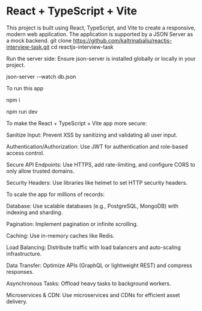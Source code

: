 # React + TypeScript + Vite

This project is built using React, TypeScript, and Vite to create a responsive, modern web application. The application is supported by a JSON Server as a mock backend.
git clone https://github.com/kaltrinabaliu/reactjs-interview-task.git
cd reactjs-interview-task



Run the server side: Ensure json-server is installed globally or locally in your project.

json-server --watch db.json




To run this app

npm i

npm run dev




To make the React + TypeScript + Vite app more secure:

Sanitize Input: Prevent XSS by sanitizing and validating all user input.

Authentication/Authorization: Use JWT for authentication and role-based access control.

Secure API Endpoints: Use HTTPS, add rate-limiting, and configure CORS to only allow trusted domains.

Security Headers: Use libraries like helmet to set HTTP security headers.




To scale the app for millions of records:

Database: Use scalable databases (e.g., PostgreSQL, MongoDB) with indexing and sharding.

Pagination: Implement pagination or infinite scrolling.

Caching: Use in-memory caches like Redis.

Load Balancing: Distribute traffic with load balancers and auto-scaling infrastructure.

Data Transfer: Optimize APIs (GraphQL or lightweight REST) and compress responses.

Asynchronous Tasks: Offload heavy tasks to background workers.

Microservices & CDN: Use microservices and CDNs for efficient asset delivery.
